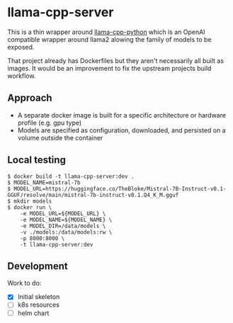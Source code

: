 # llama-cpp-server

This is a thin wrapper around [llama-cpp-python](https://github.com/abetlen/llama-cpp-python)
which is an OpenAI compatible wrapper around llama2 alowing the family of models 
to be exposed.

That project already has Dockerfiles but they aren't necessarily all built as
images. It would be an improvement to fix the upstream projects build workflow.

## Approach

- A separate docker image is built for a specific architecture or hardware profile (e.g. gpu type)
- Models are specified as configuration, downloaded, and persisted on a volume outside the container

## Local testing

```
$ docker build -t llama-cpp-server:dev .
$ MODEL_NAME=mistral-7b
$ MODEL_URL=https://huggingface.co/TheBloke/Mistral-7B-Instruct-v0.1-GGUF/resolve/main/mistral-7b-instruct-v0.1.Q4_K_M.gguf
$ mkdir models
$ docker run \
    -e MODEL_URL=${MODEL_URL} \
    -e MODEL_NAME=${MODEL_NAME} \
    -e MODEL_DIR=/data/models \
    -v ./models:/data/models:rw \
    -p 8000:8000 \
    -t llama-cpp-server:dev
```

## Development

Work to do:
- [x] Initial skeleton
- [ ] k8s resources
- [ ] helm chart